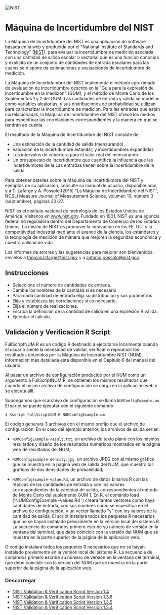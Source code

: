 ![NIST](https://nccoe.nist.gov/sites/all/themes/custom/nccoe2x/asset/img/NIST_logo.svg)

# Máquina de Incertidumbre del NIST

La Máquina de Incertidumbre del NIST es una aplicación de
software basada en la web y producida por el "National Institute
of Standards and Technology" ([NIST](www.nist.gov)), para evaluar
la incertidumbre de medición asociada con una cantidad de salida
escalar o vectorial que es una función conocida y explícita de un
conjunto de cantidades de entrada escalares para las cuales se
dispone de estimaciones y evaluaciones de incertidumbre de
medición.

La Máquina de Incertidumbre del NIST implementa el método
aproximado de evaluación de incertidumbre descrito en la "Guía
para la expresión de incertidumbre en la medición" (GUM), y el
método de Monte Carlo de los Suplementos 1 y 2 del GUM. Las
cantidades de entrada y salida se modelan como variables
aleatorias, y sus distribuciones de probabilidad se utilizan
para caracterizar la incertidumbre de medición. Para las entradas
que están correlacionadas, la Máquina de Incertidumbre del NIST
ofrece los medios para especificar las correlaciones
correspondientes y la manera en que se tendrán en cuenta.

El resultado de la Máquina de Incertidumbre del NIST consiste de:

 * Una estimación de la cantidad de salida (mensurando)
 * Valuacion de la incertidumbre estandár, y incertidumbres expandidas
 * Los intervalos de cobertura para el valor real del mensurando
 * Un presupuesto de incertidumbre que cuantifica la influencia que las
incertidumbres de la Las entradas tienen sobre la incertidumbre
de la salida.

Para obtener detalles sobre la Máquina de Incertidumbre del NIST
y ejemplos de su aplicación, consulte su manual de usuario,
disponible aquí, y a T. Lafarge y A. Possolo (2015) "La Máquina
de Incertidumbre del NIST", NCSLI Measure Journal of Measurement
Science, volumen 10, número 3 (septiembre), páginas 20-27.

NIST es el instituto nacional de metrología de los Estados Unidos
de América. Visítenos en www.nist.gov. Fundado en 1901, NIST es
una agencia federal no reguladora dentro del Departamento de
Comercio de los Estados Unidos. La misión de NIST es promover la
innovación en los EE. UU. y la competitividad industrial mediante
el avance de la ciencia, los estándares y la tecnología de
medición de manera que mejoren la seguridad económica y nuestra
calidad de vida.

Los informes de errores y las sugerencias para mejorar son
bienvenidos: envíelos a thomas.lafarge@nist.gov y a
antonio.possolo@nist.gov.

## Instrucciones

* Seleccione el número de cantidades de entrada.
* Cambie los nombres de la cantidad si es necesario.
* Para cada cantidad de entrada elija su distribución y sus parámetros.
* Elija y establezca las correlaciones si es necesario.
* Elija el número de realizaciones.
* Escriba la definición de la cantidad de salida en una expresión R válida.
* Ejecutar el cálculo.

## Validación y Verificación R Script

FullScriptNUM.R es un codigo R destinado a ejecutarse localmente
cuando el usuario siente la necesidad de validar, verificar o
reproducir los resultados obtenidos por la Máquina de
Incertidumbre NIST (NUM). Información más detallada está
disponible en el Capítulo 6 del manual del usuario.

Al pasar un archivo de configuración producido por el NUM como un
argumento a FullScriptNUM.R, se obtienen los mismos resultados
que cuando el mismo archivo de configuración se carga en la
aplicación web y se ejecuta allí.

Supongamos que el archivo de configuración se llama
`NUMConfigExample.um`. El script se puede ejecutar con el siguiente
comando:

`$ Rscript FullScriptNUM.R NUMConfigExample.um`

El codigo generará 3 archivos con el mismo prefijo que el archivo
de configuración. En el caso del ejemplo anterior, los archivos
de salida serían:

* `NUMConfigExample-result.txt`, un archivo de texto plano con
  los mismos resultados y diseño de los resultados numéricos
  mostrados en la página web de resultados del NUM;

* `NUMConfigExample-density.jpg`, un archivo JPEG con el mismo
  gráfico que se muestra en la página web de salida del NUM, que
  muestra los gráficos de dos densidades de probabilidad;

* `NUMConfigExample-value.Rd`, un archivo de datos binarios R con
las réplicas de las cantidades de entrada y con los valores
correspondientes de la cantidad de salida, correspondientes al
método de Monte Carlo del suplemento GUM 1. En R, el comando load
('NUMConfigExample -values.Rd ') creará tantos vectores como haya
cantidades de entrada, con sus nombres como se especifica en el
archivo de configuración, y un vector llamado "y" con los valores
de la cantidad de salida.  El script instalará todos los paquetes
R necesarios que no se hayan instalado previamente en la versión
local del sistema R. La secuencia de comandos primero escribe su
número de versión en la ventana del terminal, que debe coincidir
con la versión del NUM que se muestra en la parte superior de la
página de la aplicación web.

O codigo instalará todos los paquetes R necesarios que no se
hayan instalado previamente en la versión local del sistema R. La
secuencia de comandos primero escribe su número de versión en la
ventana del terminal, que debe coincidir con la versión del NUM
que se muestra en la parte superior de la página de la aplicación
web.

### Descarregar
  *   [NIST Validation & Verification Script Version 1.4](https://uncertainty.nist.gov/FullScriptNUM/FullScriptNUM_1.4.R)
  *   [NIST Validation & Verification Script Version 1.3.6](https://uncertainty.nist.gov/FullScriptNUM/FullScriptNUM_1.3.6.R)
  *   [NIST Validation & Verification Script Version 1.3.5](https://uncertainty.nist.gov/FullScriptNUM/FullScriptNUM_1.3.5.R)
  *   [NIST Validation & Verification Script Version 1.3.4](https://uncertainty.nist.gov/FullScriptNUM/FullScriptNUM_1.3.4.R)
